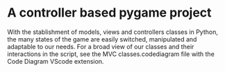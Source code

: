 # A controller based pygame project

With the stablishment of models, views and controllers classes in Python, the many states of the game are easily switched, manipulated and adaptable to our needs. For a broad view of our classes and their interactions in the script, see the MVC classes.codediagram file with the Code Diagram VScode extension.